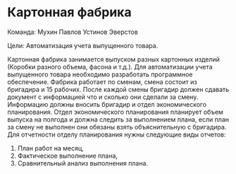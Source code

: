 # Картонная фабрика

Команда:
  Мухин
  Павлов
  Устинов
  Эверстов

Цели: Автоматизация учета выпущенного товара.

Картонная фабрика занимается выпуском разных картонных изделий (Коробки разного объема, фасона и т.д.). Для автоматизации учета выпущенного товара необходимо разработать программное обеспечение. Фабрика работает по сменам, смена состоит из бригадира и 15 рабочих. После каждой смены бригадир должен сдавать документ с информацией что и сколько они сделали за смену. Информацию должны вносить бригадир и отдел экономического планирования. Отдел экономического планирования планирует объем выпуска на полгода и должна следить за выполнением плана, если план за смену не выполнен они обязаны взять объяснительную с бригадира. Для отчетности отделу планирования нужны следующие виды отчетов:

1. План работ на месяц,
2. Фактическое выполнение плана,
3. Сравнительный анализ выполнения плана.
